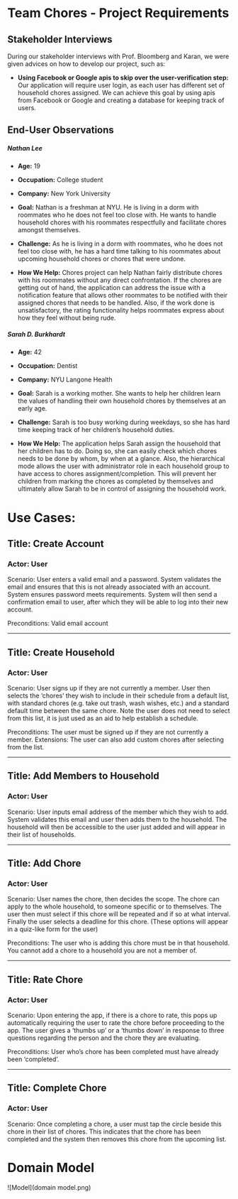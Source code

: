 # Team Chores - Project Requirements

## Stakeholder Interviews
During our stakeholder interviews with Prof. Bloomberg and Karan, we were given advices on how to develop our project, such as:
- **Using Facebook or Google apis to skip over the user-verification step:**
Our application will require user login, as each user has different set of household chores assigned. We can achieve this goal by using apis from Facebook or Google and creating a database for keeping track of users.


## End-User Observations

##### Nathan Lee

- **Age:** 
19

- **Occupation:** 
College student

- **Company:** 
New York University

- **Goal:**
Nathan is a freshman at NYU. He is living in a dorm with roommates who he does not feel too close with. He wants to handle household chores with his roommates respectfully and facilitate chores amongst themselves.

- **Challenge:**
As he is living in a dorm with roommates, who he does not feel too close with, he has a hard time talking to his roommates about upcoming household chores or chores that were undone.

- **How We Help:**
Chores project can help Nathan fairly distribute chores with his roommates without any direct confrontation. If the chores are getting out of hand, the application can address the issue with a notification feature that allows other roommates to be notified with their assigned chores that needs to be handled. Also, if the work done is unsatisfactory, the rating functionality helps roommates express about how they feel without being rude.


##### Sarah D. Burkhardt

- **Age:** 
42

- **Occupation:** 
Dentist

- **Company:** 
NYU Langone Health

- **Goal:**
Sarah is a working mother. She wants to help her children learn the values of handling their own household chores by themselves at an early age.

- **Challenge:**
Sarah is too busy working during weekdays, so she has hard time keeping track of her children’s household duties.

- **How We Help:**
The application helps Sarah assign the household that her children has to do. Doing so, she can easily check which chores needs to be done by whom, by when at a glance. Also, the hierarchical mode allows the user with administrator role in each household group to have access to chores assignment/completion. This will prevent her children from marking the chores as completed by themselves and ultimately allow Sarah to be in control of assigning the household work.



# Use Cases:
## Title: Create Account
### Actor: User

Scenario: User enters a valid email and a password. System validates the email and ensures that this is not already associated with an account. System ensures password meets requirements. System will then send a confirmation email to user, after which they will be able to log into their new account.

Preconditions: Valid email account
_________________

## Title: Create Household
### Actor: User

Scenario: User signs up if they are not currently a member. User then selects the ‘chores’ they wish to include in their schedule from a default list, with standard chores (e.g. take out trash, wash wishes, etc.) and a standard default time between the same chore. Note the user does not need to select from this list, it is just used as an aid to help establish a schedule.

Preconditions: The user must be signed up if they are not currently a member.
Extensions: The user can also add custom chores after selecting from the list.
_________________

## Title: Add Members to Household
### Actor: User

Scenario: User inputs email address of the member which they wish to add. System validates this email and user then adds them to the household. The household will then be accessible to the user just added and will appear in their list of households.
_________________

## Title: Add Chore
### Actor: User

Scenario: User names the chore, then decides the scope. The chore can apply to the whole household, to someone specific or to themselves. The user then must select if this chore will be repeated and if so at what interval. Finally the user selects a deadline for this chore. (These options will appear in a quiz-like form for the user)

Preconditions: The user who is adding this chore must be in that household. You cannot add a chore to a household you are not a member of. 
_________________

## Title: Rate Chore
### Actor: User

Scenario: Upon entering the app, if there is a chore to rate, this pops up automatically requiring the user to rate the chore before proceeding to the app. The user gives a ‘thumbs up’ or a ‘thumbs down’ in response to three questions regarding the person and the chore they are evaluating.

Preconditions: User who’s chore has been completed must have already been ‘completed’.
_________________

## Title: Complete Chore
### Actor: User

Scenario: Once completing a chore, a user must tap the circle beside this chore in their list of chores. This indicates that the chore has been completed and the system then removes this chore from the upcoming list.

# Domain Model
![Model](domain model.png)
